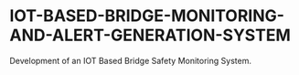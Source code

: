# IOT-BASED-BRIDGE-MONITORING-AND-ALERT-GENERATION-SYSTEM
Development of an IOT Based Bridge Safety Monitoring System.
